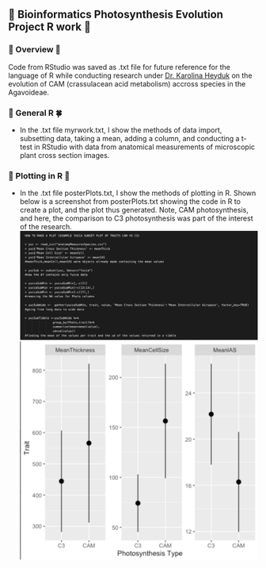 ## 🌵 Bioinformatics Photosynthesis Evolution Project R work 🌵

### 🌵 Overview 🌵

Code from RStudio was saved as .txt file for future reference for the language of R while conducting research under [Dr. Karolina Heyduk](https://github.com/kheyduk) on the evolution of CAM (crassulacean acid metabolism) accross species in the Agavoideae. 

### 🥬 General R 🍀 

- In the .txt file myrwork.txt, I show the methods of data import, subsetting data, taking a mean, adding a column, and conducting a t-test in RStudio with data from anatomical measurements of microscopic plant cross section images.

### 🌴 Plotting in R 🌵

- In the .txt file posterPlots.txt, I show the methods of plotting in R. Shown below is a screenshot from posterPlots.txt showing the code in R to create a plot, and the plot thus generated. Note, CAM photosynthesis, and here, the comparison to C3 photosynthesis was part of the interest of the research.
![Image of plot code](plotCode.png)
![Image of plot](yuccaPlot.png)
